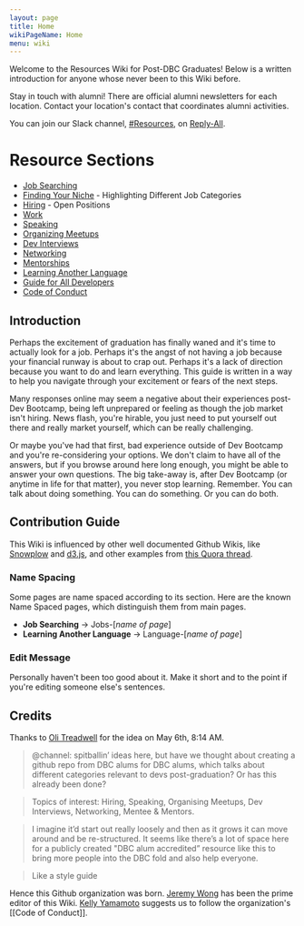 ```yaml
---
layout: page
title: Home
wikiPageName: Home
menu: wiki
---
```


Welcome to the Resources Wiki for Post-DBC Graduates! Below is a written introduction for anyone whose never been to this Wiki before.

Stay in touch with alumni! There are official alumni newsletters for each location. Contact your location's contact that coordinates alumni activities.

You can join our Slack channel, [#Resources](https://reply-all.slack.com/messages/resources/), on [Reply-All](https://reply-all.slack.com/messages/general/).

# Resource Sections

* [Job Searching](Job-Searching)
* [Finding Your Niche](Finding-Your-Niche) - Highlighting Different Job Categories 
* [Hiring](Hiring) - Open Positions
* [Work](Work)
* [Speaking](Speaking)
* [Organizing Meetups](Organizing-Meetups)
* [Dev Interviews](Dev-Interviews)
* [Networking](Networking)
* [Mentorships](Mentorships)
* [Learning Another Language](Learning-Another-Language)
* [Guide for All Developers](Guide-for-All-Developers)
* [Code of Conduct](Code-of-Conduct)

## Introduction

Perhaps the excitement of graduation has finally waned and it's time to actually look for a job. Perhaps it's the angst of not having a job because your financial runway is about to crap out. Perhaps it's a lack of direction because you want to do and learn everything. This guide is written in a way to help you navigate through your excitement or fears of the next steps. 

Many responses online may seem a negative about their experiences post-Dev Bootcamp, being left unprepared or feeling as though the job market isn't hiring. News flash, you're hirable, you just need to put yourself out there and really market yourself, which can be really challenging. 

Or maybe you've had that first, bad experience outside of Dev Bootcamp and you're re-considering your options. We don't claim to have all of the answers, but if you browse around here long enough, you might be able to answer your own questions. The big take-away is, after Dev Bootcamp (or anytime in life for that matter), you never stop learning. Remember. You can talk about doing something. You can do something. Or you can do both.

## Contribution Guide

This Wiki is influenced by other well documented Github Wikis, like [Snowplow](https://github.com/snowplow/snowplow/wiki) and [d3.js](https://github.com/mbostock/d3/wiki), and other examples from [this Quora thread](http://www.quora.com/What-are-some-examples-of-very-well-made-GitHub-wiki-pages-for-open-source-projects).

### Name Spacing

Some pages are name spaced according to its section. Here are the known Name Spaced pages, which distinguish them from main pages.

- **Job Searching** -> Jobs-[*name of page*]
- **Learning Another Language** -> Language-[*name of page*]

### Edit Message

Personally haven't been too good about it. Make it short and to the point if you're editing someone else's sentences.

## Credits

Thanks to [Oli Treadwell](https://twitter.com/olitreadwell) for the idea on May 6th, 8:14 AM.

> @channel: spitballin’ ideas here, but have we thought about creating a github repo from DBC alums for DBC alums, which talks about different categories relevant to devs post-graduation? Or has this already been done?

> Topics of interest: Hiring, Speaking, Organising Meetups, Dev Interviews, Networking, Mentee & Mentors.

> I imagine it’d start out really loosely and then as it grows it can move around and be re-structured. It seems like there’s a lot of space here for a publicly created "DBC alum accredited” resource like this to bring more people into the DBC fold and also help everyone.

> Like a style guide

Hence this Github organization was born. [Jeremy Wong](https://twitter.com/jermspeaks) has been the prime editor of this Wiki. [Kelly Yamamoto](https://twitter.com/minedamnesia) suggests us to follow the organization's [[Code of Conduct]].
